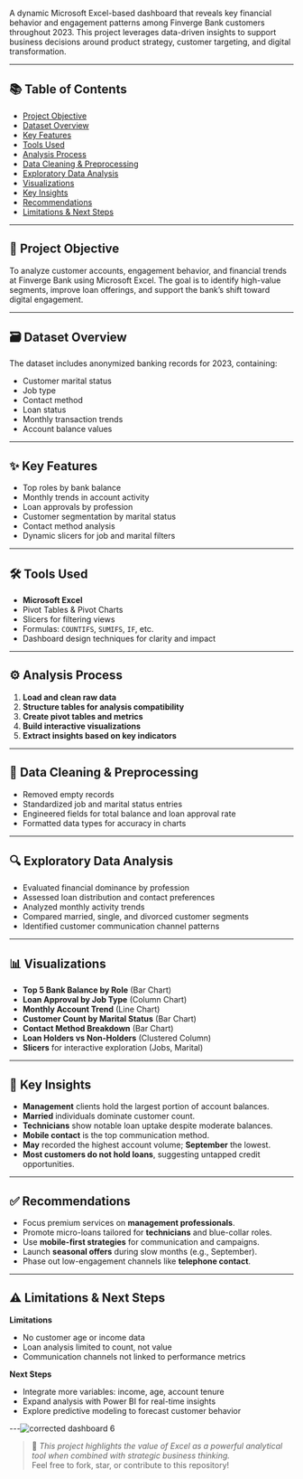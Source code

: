 A dynamic Microsoft Excel-based dashboard that reveals key financial behavior and engagement patterns among Finverge Bank customers throughout 2023. This project leverages data-driven insights to support business decisions around product strategy, customer targeting, and digital transformation.

---

## 📚 Table of Contents
- [Project Objective](#project-objective)  
- [Dataset Overview](#dataset-overview)  
- [Key Features](#key-features)  
- [Tools Used](#tools-used)  
- [Analysis Process](#analysis-process)  
- [Data Cleaning & Preprocessing](#data-cleaning--preprocessing)  
- [Exploratory Data Analysis](#exploratory-data-analysis)  
- [Visualizations](#visualizations)  
- [Key Insights](#key-insights)  
- [Recommendations](#recommendations)  
- [Limitations & Next Steps](#limitations--next-steps)

---

## 🎯 Project Objective

To analyze customer accounts, engagement behavior, and financial trends at Finverge Bank using Microsoft Excel. The goal is to identify high-value segments, improve loan offerings, and support the bank’s shift toward digital engagement.

---

## 🗃️ Dataset Overview

The dataset includes anonymized banking records for 2023, containing:
- Customer marital status  
- Job type  
- Contact method  
- Loan status  
- Monthly transaction trends  
- Account balance values

---

## ✨ Key Features

- Top roles by bank balance  
- Monthly trends in account activity  
- Loan approvals by profession  
- Customer segmentation by marital status  
- Contact method analysis  
- Dynamic slicers for job and marital filters

---

## 🛠️ Tools Used

- **Microsoft Excel**  
- Pivot Tables & Pivot Charts  
- Slicers for filtering views  
- Formulas: `COUNTIFS`, `SUMIFS`, `IF`, etc.  
- Dashboard design techniques for clarity and impact

---

## ⚙️ Analysis Process

1. **Load and clean raw data**  
2. **Structure tables for analysis compatibility**  
3. **Create pivot tables and metrics**  
4. **Build interactive visualizations**  
5. **Extract insights based on key indicators**

---

## 🧹 Data Cleaning & Preprocessing

- Removed empty records  
- Standardized job and marital status entries  
- Engineered fields for total balance and loan approval rate  
- Formatted data types for accuracy in charts

---

## 🔍 Exploratory Data Analysis

- Evaluated financial dominance by profession  
- Assessed loan distribution and contact preferences  
- Analyzed monthly activity trends  
- Compared married, single, and divorced customer segments  
- Identified customer communication channel patterns

---

## 📊 Visualizations

- **Top 5 Bank Balance by Role** (Bar Chart)  
- **Loan Approval by Job Type** (Column Chart)  
- **Monthly Account Trend** (Line Chart)  
- **Customer Count by Marital Status** (Bar Chart)  
- **Contact Method Breakdown** (Bar Chart)  
- **Loan Holders vs Non-Holders** (Clustered Column)  
- **Slicers** for interactive exploration (Jobs, Marital)

---

## 🧠 Key Insights

- **Management** clients hold the largest portion of account balances.  
- **Married** individuals dominate customer count.  
- **Technicians** show notable loan uptake despite moderate balances.  
- **Mobile contact** is the top communication method.  
- **May** recorded the highest account volume; **September** the lowest.  
- **Most customers do not hold loans**, suggesting untapped credit opportunities.

---

## ✅ Recommendations

- Focus premium services on **management professionals**.  
- Promote micro-loans tailored for **technicians** and blue-collar roles.  
- Use **mobile-first strategies** for communication and campaigns.  
- Launch **seasonal offers** during slow months (e.g., September).  
- Phase out low-engagement channels like **telephone contact**.

---

## ⚠️ Limitations & Next Steps

**Limitations**  
- No customer age or income data  
- Loan analysis limited to count, not value  
- Communication channels not linked to performance metrics

**Next Steps**  
- Integrate more variables: income, age, account tenure  
- Expand analysis with Power BI for real-time insights  
- Explore predictive modeling to forecast customer behavior

---![corrected dashboard 6](https://github.com/user-attachments/assets/87a3af92-ac3d-4e34-9c56-b14d9c2207a3)



> 🔗 _This project highlights the value of Excel as a powerful analytical tool when combined with strategic business thinking._  
> Feel free to fork, star, or contribute to this repository!
